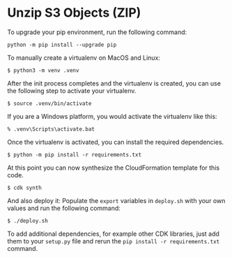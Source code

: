 
# Unzip S3 Objects (ZIP)
To upgrade your pip environment, run the following command:

```
python -m pip install --upgrade pip
```

To manually create a virtualenv on MacOS and Linux:

```
$ python3 -m venv .venv
```

After the init process completes and the virtualenv is created, you can use the following
step to activate your virtualenv.

```
$ source .venv/bin/activate
```

If you are a Windows platform, you would activate the virtualenv like this:

```
% .venv\Scripts\activate.bat
```

Once the virtualenv is activated, you can install the required dependencies.

```
$ python -m pip install -r requirements.txt
```

At this point you can now synthesize the CloudFormation template for this code.

```
$ cdk synth
```

And also deploy it:
Populate the `export` variables in `deploy.sh` with your own values and run the following command:

```
$ ./deploy.sh
```

To add additional dependencies, for example other CDK libraries, just add
them to your `setup.py` file and rerun the `pip install -r requirements.txt`
command.


